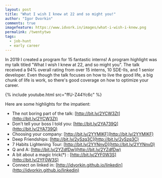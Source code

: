 ```yaml
---
layout: post
title: "What I wish I knew at 22 and so might you!"
author: "Igor Dvorkin"
comments: true
imagefeature: https://www.idvork.in/images/what-i-wish-i-knew.png
permalink: /twentytwo
tags:
  - job-hunt
  - early career
---
```


In 2019 I created a program for 15 fantastic interns! A program highlight was my talk titled "What I wish I knew at 22, and so might you". The talk received a 94% overall rating from over 15 interns, 10 SDE-IIs, and 1 senior developer. Even though the talk focuses on how to live the good life, a big chunk of life is work, so there's good coverage on how to optimize your career.

{% include youtube.html src="ffU-Z44Yc6c" %}

Here are some highlights for the impatient:

- The not boring part of the talk: [http://bit.ly/2YCW3Zt](http://bit.ly/2YCW3Zt)
- Don't tell your boss I told you: [http://bit.ly/2YA739Q](http://bit.ly/2YA739Q)
- Choosing your company: [http://bit.ly/2YYMIKF](http://bit.ly/2YYMIKF)
- Deep Friendships: [http://bit.ly/2ySzq3C](http://bit.ly/2ySzq3C)
- 7 Habits Lightening Tour: [http://bit.ly/2YYNnvD](http://bit.ly/2YYNnvD)
- Q and A: [http://bit.ly/2YZdfDw](http://bit.ly/2YZdfDw)
- A bit about a magic trick(\*) : [http://bit.ly/2YF0W3S](http://bit.ly/2YF0W3S)
- Connect on linked in: [http://idvorkin.github.io/linkedin](http://idvorkin.github.io/linkedin)
